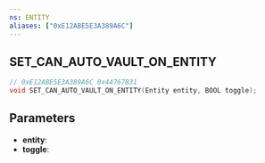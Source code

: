 ```yaml
---
ns: ENTITY
aliases: ["0xE12ABE5E3A389A6C"]
---
```

## SET_CAN_AUTO_VAULT_ON_ENTITY

```c
// 0xE12ABE5E3A389A6C 0x44767B31
void SET_CAN_AUTO_VAULT_ON_ENTITY(Entity entity, BOOL toggle);
```

## Parameters
* **entity**: 
* **toggle**: 

